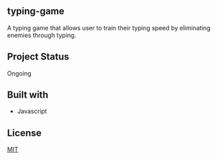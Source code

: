 ## typing-game
A typing game that allows user to train their typing speed by eliminating enemies through typing.

## Project Status
Ongoing

## Built with
* Javascript

## License
[MIT](https://choosealicense.com/licenses/mit/)
